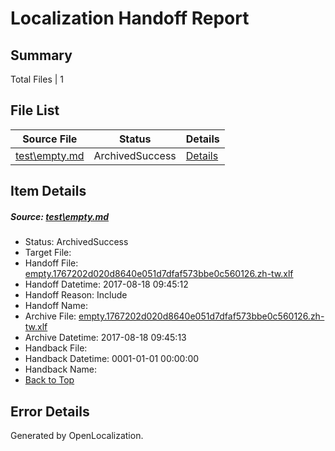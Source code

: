 # <a name='report-top'></a> Localization Handoff Report

## Summary
 Total Files | 1

## File List
 Source File | Status | Details 
 ----------- | ------ | ------- 
 [test\empty.md](https://github.com/OpenLocalizationOrg/PowerShell-Docs/blob/1b901393eb419c2b6c804781a96f75862af10e11/test/empty.md) | ArchivedSuccess | [Details](#6075a76af06b1fbe98759a752100f3d82cad601562)

## Item Details
##### <a name='6075a76af06b1fbe98759a752100f3d82cad601562'></a> Source: [test\empty.md](https://github.com/OpenLocalizationOrg/PowerShell-Docs/blob/1b901393eb419c2b6c804781a96f75862af10e11/test/empty.md)
* Status: ArchivedSuccess
* Target File: 
* Handoff File: [empty.1767202d020d8640e051d7dfaf573bbe0c560126.zh-tw.xlf](https://github.com/OpenLocalizationOrg/PowerShell-Docs.handoff/blob/106ab9cc6d27651307b1e25be7fb163c43095dc5/ol-handoff/OpenLocalizationOrg/PowerShell-Docs.zh-tw/live/empty.1767202d020d8640e051d7dfaf573bbe0c560126.zh-tw.xlf)
* Handoff Datetime: 2017-08-18 09:45:12
* Handoff Reason: Include
* Handoff Name: 
* Archive File: [empty.1767202d020d8640e051d7dfaf573bbe0c560126.zh-tw.xlf](https://github.com/OpenLocalizationOrg/PowerShell-Docs.handoff/blob/dc1a02744431c9d1a0d0be15f4a903052b682164/ol-archive/OpenLocalizationOrg/PowerShell-Docs.zh-tw/live/empty.1767202d020d8640e051d7dfaf573bbe0c560126.zh-tw.xlf)
* Archive Datetime: 2017-08-18 09:45:13
* Handback File: 
* Handback Datetime: 0001-01-01 00:00:00
* Handback Name: 
* [Back to Top](#report-top)


## Error Details

Generated by OpenLocalization.
